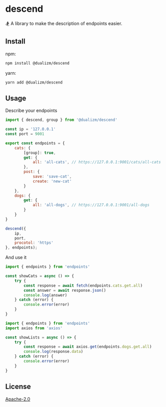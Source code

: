 # descend
🏂 A library to make the description of endpoints easier.

## Install

npm:
```sh
npm install @dualizm/descend
```

yarn:
```sh
yarn add @dualizm/descend
```

## Usage

Describe your endpoints

```js
import { descend, group } from '@dualizm/descend'

const ip = '127.0.0.1'
const port = 9001

export const endpoints = {
    cats: {
        [group]: true,
        get: {
            all: 'all-cats', // https://127.0.0.1:9001/cats/all-cats
        },
        post: {
            save: 'save-cat',
            create: 'new-cat'
        }
    },
    dogs: {
        get: {
            all: 'all-dogs', // https://127.0.0.1:9001/all-dogs
        }
    }
}

descend({
    ip,
    port,
    procotol: 'https'
}, endpoints);

```

And use it

```js
import { endpoints } from 'endpoints'

const showCats = async () => {
    try {
        const response = await fetch(endpoints.cats.get.all)
        const answer = await response.json()
        console.log(answer)
    } catch (error) {
        console.error(error)
    }
}
```

```js
import { endpoints } from 'endpoints'
import axios from 'axios'

const showLists = async () => {
    try {
        const response = await axios.get(endpoints.dogs.get.all)
        console.log(response.data)
    } catch (error) {
        console.error(error)
    }
}
```

## License

[Apache-2.0](LICENSE)
